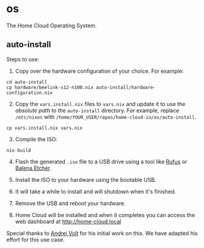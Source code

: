 # os

The Home Cloud Operating System.

## auto-install

Steps to use:

1. Copy over the hardware configuration of your choice. For example:

```shell
cd auto-install
cp hardware/beelink-s12-n100.nix auto-install/hardware-configuration.nix
```

2. Copy the `vars.install.nix` files to `vars.nix` and update it to use the *absolute path* to the `auto-install` directory. For example, replace `/etc/nixos` with `/home/YOUR_USER/repos/home-cloud-io/os/auto-install`.

```shell
cp vars.install.nix vars.nix
```

3. Compile the ISO:

```shell
nix-build
```

4. Flash the generated `.iso` file to a USB drive using a tool like [Rufus](https://rufus.ie/en/) or [Balena Etcher](https://etcher.balena.io/).

5. Install the ISO to your hardware using the bootable USB.

6. It will take a while to install and will shutdown when it's finished.

7. Remove the USB and reboot your hardware.

8. Home Cloud will be installed and when it completes you can access the web dashboard at http://home-cloud.local


Special thanks to [Andrei Volt](https://gitlab.com/andreivolt/nixos-auto-install) for his initial work on this. We have adapted his effort for this use case.
